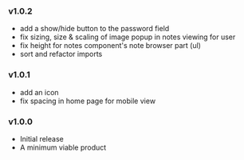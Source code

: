 ### v1.0.2

- add a show/hide button to the password field
- fix sizing, size & scaling of image popup in notes viewing for user
- fix height for notes component's note browser part (ul)
- sort and refactor imports

### v1.0.1

- add an icon
- fix spacing in home page for mobile view

### v1.0.0

- Initial release
- A minimum viable product
